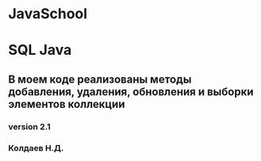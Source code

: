 # JavaSchool
# SQL Java
## В моем коде реализованы методы добавления, удаления, обновления и выборки элементов коллекции
### version 2.1
### Колдаев Н.Д.